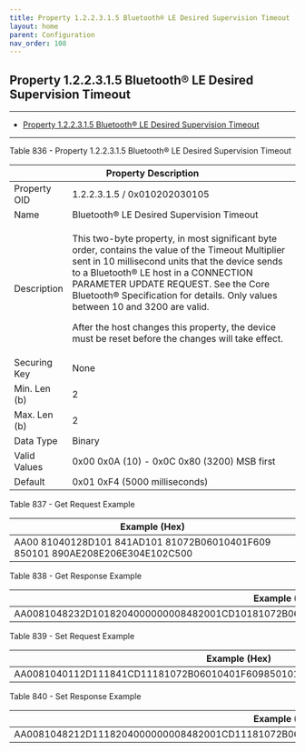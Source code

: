 ```yaml
---
title: Property 1.2.2.3.1.5 Bluetooth® LE Desired Supervision Timeout
layout: home
parent: Configuration
nav_order: 108
---
```


## Property 1.2.2.3.1.5 Bluetooth® LE Desired Supervision Timeout

---

- [Property 1.2.2.3.1.5 Bluetooth® LE Desired Supervision Timeout](#property-122315-bluetooth®-le-desired-supervision-timeout)

---


Table 836 - Property 1.2.2.3.1.5 Bluetooth® LE Desired Supervision
Timeout

<table>
<colgroup>
<col style="width: 14%" />
<col style="width: 85%" />
</colgroup>
<thead>
<tr>
<th colspan="2">Property Description</th>
</tr>
</thead>
<tbody>
<tr>
<td>Property OID</td>
<td>1.2.2.3.1.5 / 0x010202030105</td>
</tr>
<tr>
<td>Name</td>
<td>Bluetooth® LE Desired Supervision Timeout</td>
</tr>
<tr>
<td>Description</td>
<td><p>This two-byte property, in most significant byte order, contains
the value of the Timeout Multiplier sent in 10 millisecond units that
the device sends to a Bluetooth® LE host in a CONNECTION PARAMETER
UPDATE REQUEST. See the Core Bluetooth® Specification for details. Only
values between 10 and 3200 are valid.</p>
<p>After the host changes this property, the device must be reset before
the changes will take effect.</p></td>
</tr>
<tr>
<td>Securing Key</td>
<td>None</td>
</tr>
<tr>
<td>Min. Len (b)</td>
<td>2</td>
</tr>
<tr>
<td>Max. Len (b)</td>
<td>2</td>
</tr>
<tr>
<td>Data Type</td>
<td>Binary</td>
</tr>
<tr>
<td>Valid Values</td>
<td>0x00 0x0A (10) - 0x0C 0x80 (3200) MSB first</td>
</tr>
<tr>
<td>Default</td>
<td>0x01 0xF4 (5000 milliseconds)</td>
</tr>
</tbody>
</table>

Table 837 - Get Request Example

| Example (Hex) |
|----|
| AA00 81040128D101 841AD101 81072B06010401F609 850101 890AE208E206E304E102C500 |

Table 838 - Get Response Example

| Example (Hex) |
|----|
| AA0081048232D1018204000000008482001CD10181072B06010401F609850101890CE20AE208E306E104C50201F4 |

Table 839 - Set Request Example

| Example (Hex) |
|----|
| AA0081040112D111841CD11181072B06010401F609850101890CE20AE208E306E104C50201F4 |

Table 840 - Set Response Example

| Example (Hex) |
|----|
| AA0081048212D1118204000000008482001CD11181072B06010401F609850101890CE20AE208E306E104C50201F4 |

##